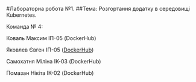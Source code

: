 #Лабораторна робота №1.
##Тема: Розгортання додатку в середовищі Kubernetes.

Команда № 4:

Коваль Максим ІП-05 (DockerHub)

Яковлев Євген ІП-05 ([DockerHub]([url](https://hub.docker.com/layers/neura/auth-service/1/images/sha256-768b75b9ba44314871159216115c1a4808c99e5a8f927bc0dcc6b013f41a91a6?context=repo)))

Самохатня Міліна ІК-03 (DockerHub)

Помазан Нікіта ІК-02 (DockerHub)
